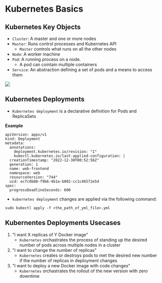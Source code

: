 # Kubernetes Basics

## Kubernetes Key Objects

- `Cluster`: A master and one or more nodes
- `Master`: Runs control processes and Kubernetes API
    - `Master` controls what runs on all the other nodes
- `Node`: A worker machine
- `Pod`: A running process on a node. 
    - A pod can cointain multiple containers
- `Service`: An abstraction defining a set of pods and a means to access them


<img src="https://user-images.githubusercontent.com/6856382/225928944-64b8386e-b1ec-4441-bcaf-255ff0bf23f3.png">

## Kubernetes Deployments

- `Kubernetes deployment` is a declarative definition for Pods and ReplicaSets

**Example**
```
apiVersion: apps/v1
kind: Deployment
metadata:
  annotations:
    deployment.kubernetes.io/revision: "1"
    kubectl.kubernetes.io/last-applied-configuration: |
  creationTimestamp: "2022-12-30T00:52:56Z"
  generation: 1
  name: web-frontend
  namespace: web
  resourceVersion: "744"
  uid: ecfc0b80-f9b6-4b1a-b002-cc1c46572e5d
spec:
  progressDeadlineSeconds: 600
```

- `kubernetes deployment` changes are applied via the following command:

```
sudo kubectl apply -f <the_path_of_yml_file>.yml
```

## Kubernentes Deployments Usecases

1. "I want X replicas of Y Docker image"
    - `Kubernetes` orchastrates the process of standing up the desired number of pods across multiple nodes in a cluster
2. "I want to change the number of replicas"
    - `Kubernetes` creates or destroys pods to met the desired new number if the number of replicas in deployment changes
3. "I want to deploy a new Docker image with code changes"
    - `Kubernetes` orchastrates the rollout of the new version with zero downtime

